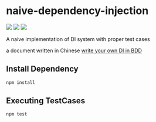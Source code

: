 naive-dependency-injection
==========================
![][david-url]
![][travis-url]
![][license-url]

A naive implementation of DI system with proper test cases

a document written in Chinese [write your own DI in BDD](http://leftstick.github.io/tech/2016/03/18/write-di-in-bdd)

## Install Dependency ##

```bash
npm install
```

## Executing TestCases ##

```bash
npm test
```


[david-url]: https://david-dm.org/leftstick/naive-dependency-injection.png
[travis-url]:https://api.travis-ci.org/leftstick/naive-dependency-injection.svg?branch=master
[license-url]:https://img.shields.io/npm/l/naive-dependency-injection.svg
